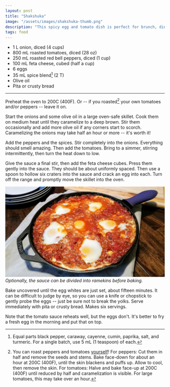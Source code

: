 ```yaml
---
layout: post
title: "Shakshuka"
image: "/assets/images/shakshuka-thumb.png"
description: "This spicy egg and tomato dish is perfect for brunch, dinner, or brunch-for-dinner."
tags: food
---
```


- 1 L onion, diced (4 cups)
- 800 mL roasted tomatoes, diced (28 oz)
- 250 mL roasted red bell peppers, diced (1 cup)
- 100 mL feta cheese, cubed (half a cup)
- 6 eggs
- 35 mL spice blend[^1] (2 T)
- Olive oil
- Pita or crusty bread

[^1]: Equal parts black pepper, caraway, cayenne, cumin, paprika, salt, and turmeric. For a single batch, use 5 mL (1 teaspoon) of each.

---

Preheat the oven to 200C (400F). Or -- if you roasted[^2] your own tomatoes and/or peppers -- leave it on.

[^2]: You can roast peppers and tomatoes [yourself](/farm-freezer)! For peppers: Cut them in half and remove the seeds and stems. Bake face-down for about an hour at 200C (400F), until the skin blackens and puffs up. Allow to cool, then remove the skin. For tomatoes: Halve and bake face-up at 200C (400F) until reduced by half and caramelization is visible. For large tomatoes, this may take over an hour.

Start the onions and some olive oil in a large oven-safe skillet. Cook them on medium heat until they caramelize to a deep brown. Stir them occasionally and add more olive oil if any corners start to scorch. Caramelizing the onions may take half an hour or more -- it's worth it!

Add the peppers and the spices. Stir completely into the onions. Everything should smell amazing. Then add the tomatoes. Bring to a simmer, stirring intermittently, then turn the heat down to low.

Give the sauce a final stir, then add the feta cheese cubes. Press them gently into the sauce. They should be about uniformly spaced. Then use a spoon to hollow six craters into the sauce and crack an egg into each. Turn off the range and promptly move the skillet into the oven.

![Finished Shakshuka](/assets/images/shakshuka-16x9.png)
*Optionally, the sauce can be divided into ramekins before baking.*

Bake uncovered until the egg whites are just set, about fifteen minutes. It can be difficult to judge by eye, so you can use a knife or chopstick to gently probe the eggs -- just be sure not to break the yolks. Serve immediately with pita or crusty bread. Makes six servings.

Note that the tomato sauce reheats well, but the eggs don't. It's better to fry a fresh egg in the morning and put that on top.

